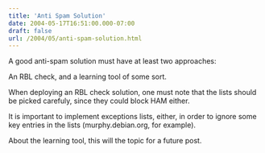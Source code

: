 ```yaml
---
title: 'Anti Spam Solution'
date: 2004-05-17T16:51:00.000-07:00
draft: false
url: /2004/05/anti-spam-solution.html
---
```


A good anti-spam solution must have at least two approaches:  
  
An RBL check, and a learning tool of some sort.  
  
When deploying an RBL check solution, one must note that the lists should be picked carefuly, since they could block HAM either.  
  
It is important to implement exceptions lists, either, in order to ignore some key entries in the lists (murphy.debian.org, for example).  
  
About the learning tool, this will the topic for a future post.